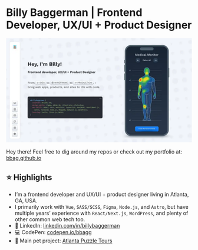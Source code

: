 # Billy Baggerman | Frontend Developer, UX/UI + Product Designer 

[![Welcome!](/poster.webp)](https://bbag.github.io)

Hey there! Feel free to dig around my repos or check out my portfolio at: [bbag.github.io](https://bbag.github.io)

## ⭐ Highlights

- I’m a frontend developer and UX/UI + product designer living in Atlanta, GA, USA.
- I primarily work with `Vue`, `SASS/SCSS`, `Figma`, `Node.js`, and `Astro`, but have multiple years’ experience with `React/Next.js`, `WordPress`, and plenty of other common web tech too.
- 💼 LinkedIn: [linkedin.com/in/billybaggerman](https://www.linkedin.com/in/billybaggerman)
- 💻 CodePen: [codepen.io/bbagg](https://codepen.io/bbagg)
- 🧩 Main pet project: [Atlanta Puzzle Tours](https://www.atlantapuzzletours.com)
